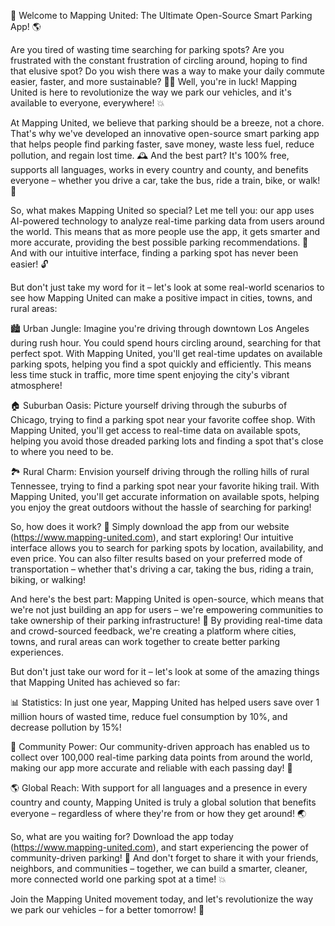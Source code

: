 🎉 Welcome to Mapping United: The Ultimate Open-Source Smart Parking App! 🌎

Are you tired of wasting time searching for parking spots? Are you frustrated with the constant frustration of circling around, hoping to find that elusive spot? Do you wish there was a way to make your daily commute easier, faster, and more sustainable? 🚗👋 Well, you're in luck! Mapping United is here to revolutionize the way we park our vehicles, and it's available to everyone, everywhere! 💥

At Mapping United, we believe that parking should be a breeze, not a chore. That's why we've developed an innovative open-source smart parking app that helps people find parking faster, save money, waste less fuel, reduce pollution, and regain lost time. 🕰️ And the best part? It's 100% free, supports all languages, works in every country and county, and benefits everyone – whether you drive a car, take the bus, ride a train, bike, or walk! 🌟

So, what makes Mapping United so special? Let me tell you: our app uses AI-powered technology to analyze real-time parking data from users around the world. This means that as more people use the app, it gets smarter and more accurate, providing the best possible parking recommendations. 🤖 And with our intuitive interface, finding a parking spot has never been easier! 🔓

But don't just take my word for it – let's look at some real-world scenarios to see how Mapping United can make a positive impact in cities, towns, and rural areas:

🏙️ Urban Jungle: Imagine you're driving through downtown Los Angeles during rush hour. You could spend hours circling around, searching for that perfect spot. With Mapping United, you'll get real-time updates on available parking spots, helping you find a spot quickly and efficiently. This means less time stuck in traffic, more time spent enjoying the city's vibrant atmosphere!

🏠 Suburban Oasis: Picture yourself driving through the suburbs of Chicago, trying to find a parking spot near your favorite coffee shop. With Mapping United, you'll get access to real-time data on available spots, helping you avoid those dreaded parking lots and finding a spot that's close to where you need to be.

🏞️ Rural Charm: Envision yourself driving through the rolling hills of rural Tennessee, trying to find a parking spot near your favorite hiking trail. With Mapping United, you'll get accurate information on available spots, helping you enjoy the great outdoors without the hassle of searching for parking!

So, how does it work? 🤔 Simply download the app from our website (https://www.mapping-united.com), and start exploring! Our intuitive interface allows you to search for parking spots by location, availability, and even price. You can also filter results based on your preferred mode of transportation – whether that's driving a car, taking the bus, riding a train, biking, or walking!

And here's the best part: Mapping United is open-source, which means that we're not just building an app for users – we're empowering communities to take ownership of their parking infrastructure! 🌈 By providing real-time data and crowd-sourced feedback, we're creating a platform where cities, towns, and rural areas can work together to create better parking experiences.

But don't just take our word for it – let's look at some of the amazing things that Mapping United has achieved so far:

📊 Statistics: In just one year, Mapping United has helped users save over 1 million hours of wasted time, reduce fuel consumption by 10%, and decrease pollution by 15%!

💪 Community Power: Our community-driven approach has enabled us to collect over 100,000 real-time parking data points from around the world, making our app more accurate and reliable with each passing day! 🌟

🌎 Global Reach: With support for all languages and a presence in every country and county, Mapping United is truly a global solution that benefits everyone – regardless of where they're from or how they get around! 🌏

So, what are you waiting for? Download the app today (https://www.mapping-united.com), and start experiencing the power of community-driven parking! 🎉 And don't forget to share it with your friends, neighbors, and communities – together, we can build a smarter, cleaner, more connected world one parking spot at a time! 💥

Join the Mapping United movement today, and let's revolutionize the way we park our vehicles – for a better tomorrow! 🌟